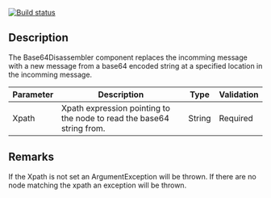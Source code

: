 [![Build status](https://ci.appveyor.com/api/projects/status/github/BizTalkComponents/Base64Disassembler?branch=master)](https://ci.appveyor.com/api/projects/status/github/BizTalkComponents/Base64Disassembler/branch/master)

## Description ##
The Base64Disassembler component replaces the incomming message with a new message from a base64 encoded string at a specified location in the incomming message.


| Parameter      | Description                                               | Type | Validation|
| ---------------|-----------------------------------------------------------|------|-----------|
|Xpath|Xpath expression pointing to the node to read the base64 string from.|String|Required|

## Remarks ##
If the Xpath is not set an ArgumentException will be thrown. If there are no node matching the xpath an exception will be thrown.
